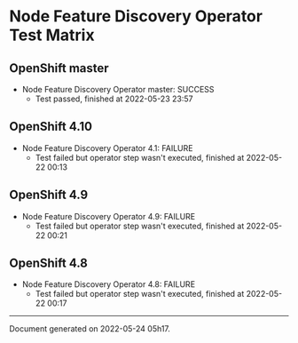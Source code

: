 
Node Feature Discovery Operator Test Matrix
===========================================

OpenShift master
----------------



* Node Feature Discovery Operator master: SUCCESS
  - Test passed, finished at 2022-05-23 23:57






OpenShift 4.10
--------------



* Node Feature Discovery Operator 4.1: FAILURE
  - Test failed but operator step wasn't executed, finished at 2022-05-22 00:13






OpenShift 4.9
-------------



* Node Feature Discovery Operator 4.9: FAILURE
  - Test failed but operator step wasn't executed, finished at 2022-05-22 00:21






OpenShift 4.8
-------------



* Node Feature Discovery Operator 4.8: FAILURE
  - Test failed but operator step wasn't executed, finished at 2022-05-22 00:17






---
Document generated on 2022-05-24 05h17.
